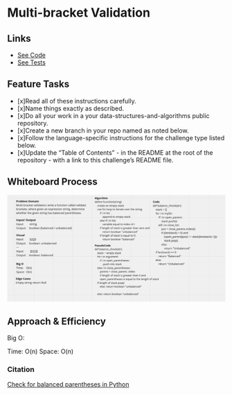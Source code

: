 # Multi-bracket Validation

## Links

- [See Code](brackets.py)
- [See Tests](../tests/test_brackets.py)

## Feature Tasks

- [x]Read all of these instructions carefully.
- [x]Name things exactly as described.
- [x]Do all your work in a your data-structures-and-algorithms public repository.
- [x]Create a new branch in your repo named as noted below.
- [x]Follow the language-specific instructions for the challenge type listed below.
- [x]Update the “Table of Contents” - in the README at the root of the repository - with a link to this challenge’s README file.

## Whiteboard Process

![Brackets](brackets.png)

## Approach & Efficiency

Big O:

Time: O(n)
Space: O(n)

### Citation

[Check for balanced parentheses in Python](https://www.geeksforgeeks.org/check-for-balanced-parentheses-in-python/)
